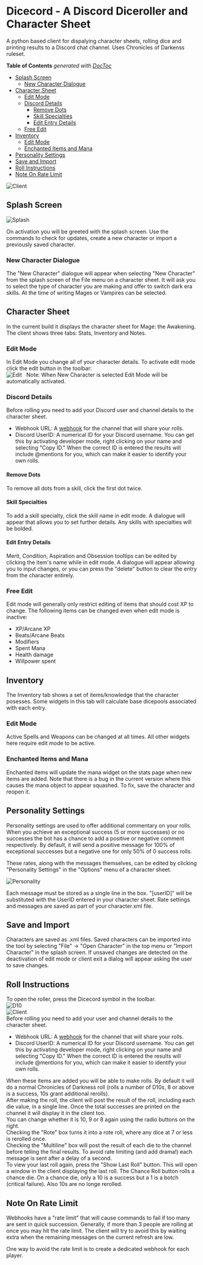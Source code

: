 # Dicecord - A Discord Diceroller and Character Sheet
A python based client for dispalying character sheets, rolling dice and printing results to a Discord chat channel. Uses Chronicles of Darkenss ruleset.

**Table of Contents**  *generated with [DocToc](http://doctoc.herokuapp.com/)*

- [Splash Screen](#)
	- [New Character Dialogue](#)
- [Character Sheet](#)
	- [Edit Mode](#)
	- [Discord Details](#)
		- [Remove Dots](#)
		- [Skill Specialties](#)
		- [Edit Entry Details](#)
	- [Free Edit](#)
- [Inventory](#)
	- [Edit Mode](#)
	- [Enchanted Items and Mana](#)
- [Personality Settings](#)
- [Save and Import](#)
- [Roll Instructions](#)
- [Note On Rate Limit](#)

![Client](https://raw.githubusercontent.com/further-reading/Dicecord/master/dicecord%20full%20sample.PNG "Client")  

## Splash Screen
![Splash](https://raw.githubusercontent.com/further-reading/Dicecord/master/splash.PNG "Splash Screen")

On activation you will be greeted with the splash screen. Use the commands to check for updates, create a new character or import a previously saved character.

### New Character Dialogue
The "New Character" dialogue will appear when selecting "New Character" from the splash screen of the File menu on a character sheet. It will ask you to select the type of character you are making and offer to switch dark era skills. At the time of writing Mages or Vampires can be selected.

## Character Sheet
In the current build it displays the character sheet for Mage: the Awakening. The client shows three tabs: Stats, Inventory and Notes.

### Edit Mode
In Edit Mode you change all of your character details. To activate edit mode click the edit button in the toolbar:  
![Edit](https://raw.githubusercontent.com/further-reading/Dicecord/master/code/images/edit.ico "Edit")  
Note: When New Character is selected Edit Mode will be automatically activated.

### Discord Details
Before rolling you need to add your Discord user and channel details to the character sheet.
* Webhook URL: A [webhook](https://support.discordapp.com/hc/en-us/articles/228383668-Intro-to-Webhooks) for the channel that will share your rolls.
* Discord UserID: A numerical ID for your Discord username. You can get this by activating developer mode, right clicking on your name and selecting "Copy ID." When the correct ID is entered the results will include @mentions for you, which can make it easier to identify your own rolls.

#### Remove Dots
To remove all dots from a skill, click the first dot twice.

#### Skill Specialties
To add a skill specialty, click the skill name in edit mode. A dialogue will appear that allows you to set further details. Any skills with specialties will be bolded.

#### Edit Entry Details
Merit, Condition, Aspiration and Obsession tooltips can be edited by clicking the item's name while in edit mode. A dialogue will appear allowing you to input changes, or you can press the "delete" button to clear the entry from the character entirely.

### Free Edit
Edit mode will generally only restrict editing of items that should cost XP to change. The following items can be changed even when edit mode is inactive:

- XP/Arcane XP
- Beats/Arcane Beats
- Modifiers
- Spent Mana
- Health damage
- Willpower spent

## Inventory
The Inventory tab shows a set of items/knowledge that the character posesses. Some widgets in this tab will calculate base dicepools associated with each entry.

### Edit Mode
Active Spells and Weapons can be changed at all times. All other widgets here require edit mode to be active.

### Enchanted Items and Mana
Enchanted items will update the mana widget on the stats page when new items are added. Note that there is a bug in the current version where this causes the mana object to appear squashed. To fix, save the character and reopen it.

## Personality Settings
Personality settings are used to offer additional commentary on your rolls. When you achieve an exceptional success (5 or more successes) or no successes the bot has a chance to add a positive or negative comment respectively. By default, it will send a positive message for 100% of exceptional successes but a negative one for only 50% of 0 success rolls.

These rates, along with the messages themselves, can be edited by clicking "Personality Settings" in the "Options" menu of a character sheet.

![Personality](https://raw.githubusercontent.com/further-reading/Dicecord/master/personality.PNG "Personality")

Each message must be stored as a single line in the box. "[userID]" will be substituted with the UserID entered in your character sheet. Rate settings and messages are saved as part of your character.xml file.

## Save and Import
Characters are saved as .xml files. Saved characters can be imported into the tool by selecting "File" -> "Open Character" in the top menu or "Import Character" in the splash screen. If unsaved changes are detected on the deactivation of edit mode or client exit a dialog will appear asking the user to save changes.

## Roll Instructions
To open the roller, press the Dicecord symbol in the toolbar.  
![D10](https://raw.githubusercontent.com/further-reading/Dicecord/master/code/images/D10.ico "D10")  
![Client](https://raw.githubusercontent.com/further-reading/Dicecord/master/client.PNG "Client")  
Before rolling you need to add your user and channel details to the character sheet.
* Webhook URL: A [webhook](https://support.discordapp.com/hc/en-us/articles/228383668-Intro-to-Webhooks) for the channel that will share your rolls.
* Discord UserID: A numerical ID for your Discord username. You can get this by activating developer mode, right clicking on your name and selecting "Copy ID." When the correct ID is entered the results will include @mentions for you, which can make it easier to identify your own rolls.

When these items are added you will be able to make rolls. By default it will do a normal Chronicles of Darkness roll (rolls a number of D10s, 8 or above is a success, 10s grant additional rerolls).  
After making the roll, the client will post the result of the roll, including each die value, in a single line.
Once the total successes are printed on the channel it will display it in the client too.  
You can change whether it is 10, 9 or 8 again using the radio buttons on the right.  
Checking the "Rote" box turns it into a rote roll, where any dice at 7 or less is rerolled once.  
Checking the "Multiline" box will post the result of each die to the channel before telling the final results. To avoid rate limiting (and add drama!) each message is sent after a delay of a second.  
To view your last roll again, press the "Show Last Roll" button. This will open a window in the client displaying the last roll.
The Chance Roll button rolls a chance die. On a chance die, only a 10 is a success but a 1 is a botch (critical failure). Also 10s are no longe rerolled.  

## Note On Rate Limit
Webhooks have a "rate limit" that will cause commands to fail if too many are sent in quick succession. Generally, if more than 3 people are rolling at once you may hit the rate limit. The client will try to avoid this by waiting extra when the remaining messages on the current refresh are low.

One way to avoid the rate limit is to create a dedicated webhook for each player.
